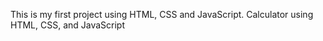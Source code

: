 This is my first project using HTML, CSS and JavaScript.
Calculator using HTML, CSS, and JavaScript
